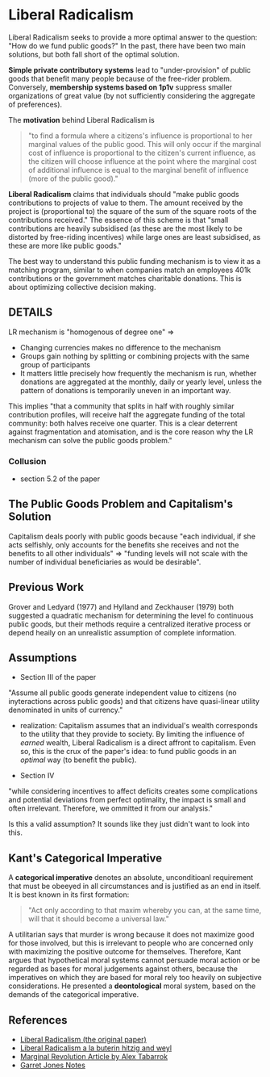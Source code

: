 # Liberal Radicalism

<!--Add links later -->

Liberal Radicalism seeks to provide a more optimal answer to the question: "How do we fund public goods?" In the past, there have been two main solutions, but both fall short of the optimal solution.

**Simple private contributory systems** lead to "under-provision" of public goods that benefit many people because of the free-rider problem. Conversely, **membership systems based on 1p1v** suppress smaller organizations of great value (by not sufficiently considering the aggregate of preferences).

The **motivation** behind Liberal Radicalism is
> "to find a formula where a citizens's influence is proportional to her marginal values of the public good. This will only occur if the marginal cost of influence is proportional to the citizen's current influence, as the citizen will choose influence at the point where the marginal cost of additional influence is equal to the marginal benefit of influence (more of the public good)."

**Liberal Radicalism** claims that individuals should "make public goods contributions to projects of value to them. The amount received by the project is (proportional to) the square of the sum of the square roots of the contributions received." The essence of this scheme is that "small contributions are heavily subsidised (as these are the most likely to be distorted by free-riding incentives) while large ones are least subsidised, as these are more like public goods."

The best way to understand this public funding mechanism is to view it as a matching program, similar to when companies match an employees 401k contributions or the government matches charitable donations. This is about optimizing collective decision making.

## DETAILS

LR mechanism is "homogenous of degree one" => <br>
* Changing currencies makes no difference to the mechanism
* Groups gain nothing by splitting or combining projects with the same group of participants
* It matters little precisely how frequently the mechanism is run, whether donations are aggregated at the monthly, daily or yearly level, unless the pattern of donations is temporarily uneven in an important way.

This implies "that a community that splits in half with roughly similar contribution profiles, will receive half the aggregate funding of the total community: both halves receive one quarter. This is a clear deterrent against fragmentation and atomisation, and is the core reason why the LR mechanism can solve the public goods problem."

### Collusion

* section 5.2 of the paper

## The Public Goods Problem and Capitalism's Solution

Capitalism deals poorly with public goods because "each individual, if she acts selfishly, only accounts for the benefits she receives and not the benefits to all other individuals" => "funding levels will not scale with the number of individual beneficiaries as would be desirable".

## Previous Work

Grover and Ledyard (1977) and Hylland and Zeckhauser (1979) both suggested a quadratic mechanism for determining the level fo continuous public goods, but their methods require a centralized iterative process or depend heaily on an unrealistic assumption of complete information.

## Assumptions

* Section III of the paper <br>

"Assume all public goods generate independent value to citizens (no inyteractions across public goods) and that citizens have quasi-linear utility denominated in units of currency."

* realization: Capitalism assumes that an individual's wealth corresponds to the utility that they provide to society. By limiting the influence of *earned* wealth, Liberal Radicalism is a direct affront to capitalism. Even so, this is the crux of the paper's idea: to fund public goods in an *optimal* way (to benefit the public).

* Section IV <br>

"while considering incentives to affect deficits creates some complications and potential deviations from perfect optimality, the impact is small and often irrelevant. Therefore, we ommitted it from our analysis."

Is this a valid assumption? It sounds like they just didn't want to look into this.


## Kant's Categorical Imperative

A **categorical imperative** denotes an absolute, unconditioanl requirement that must be obeeyed in all circumstances and is justified as an end in itself. It is best known in its first formation: <br>
> "Act only according to that maxim whereby you can, at the same time, will that it should become a universal law." 

A utilitarian says that murder is wrong because it does not maximize good for those involved, but this is irrelevant to people who are concerned only with maximizing the positive outcome for themselves. Therefore, Kant argues that hypothetical moral systems cannot persuade moral action or be regarded as bases for moral judgements against others, because the imperatives on which they are based for moral rely too heavily on subjective considerations. He presented a **deontological** moral system, based on the demands of the categorical imperative. 

## References

* [Liberal Radicalism (the original paper)](https://papers.ssrn.com/sol3/papers.cfm?abstract_id=3243656)
* [Liberal Radicalism a la buterin hitzig and weyl](https://our.status.im/liberal-radicalism-a-la-buterin-hitzig-and-weyl/)
* [Marginal Revolution Article by Alex Tabarrok](https://marginalrevolution.com/marginalrevolution/2018/09/liberal-radicalism-mechanism-producing-public-goods.html)
* [Garret Jones Notes](https://www.dropbox.com/s/tcrt2lqhphn72m5/QuadraticPublicGoodsGarettJones.pdf?dl=0)

